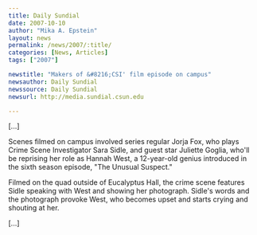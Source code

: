 ```yaml
---
title: Daily Sundial 
date: 2007-10-10
author: "Mika A. Epstein"
layout: news
permalink: /news/2007/:title/
categories: [News, Articles]
tags: ["2007"]

newstitle: "Makers of &#8216;CSI' film episode on campus"
newsauthor: Daily Sundial
newssource: Daily Sundial
newsurl: http://media.sundial.csun.edu

---
```


[...]

Scenes filmed on campus involved series regular Jorja Fox, who plays Crime Scene Investigator Sara Sidle, and guest star Juliette Goglia, who'll be reprising her role as Hannah West, a 12-year-old genius introduced in the sixth season episode, "The Unusual Suspect."

Filmed on the quad outside of Eucalyptus Hall, the crime scene features Sidle speaking with West and showing her photograph. Sidle's words and the photograph provoke West, who becomes upset and starts crying and shouting at her.

[...]